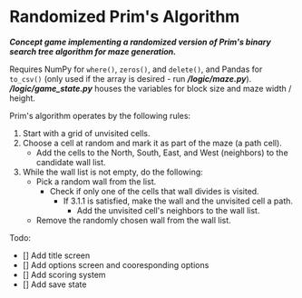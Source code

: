# Randomized Prim's Algorithm

***Concept game implementing a randomized version of Prim's binary search tree algorithm for maze generation.***

Requires NumPy for `where()`, `zeros()`, and `delete()`, and Pandas for `to_csv()` (only used if the array is desired - run ***/logic/maze.py***).
***/logic/game_state.py*** houses the variables for block size and maze width / height.

Prim's algorithm operates by the following rules:

1. Start with a grid of unvisited cells.
2. Choose a cell at random and mark it as part of the maze (a path cell).
   - Add the cells to the North, South, East, and West (neighbors) to the candidate wall list.
3. While the wall list is not empty, do the following:
   - Pick a random wall from the list.
     - Check if only one of the cells that wall divides is visited.
       - If 3.1.1 is satisfied, make the wall and the unvisited cell a path.
         - Add the unvisited cell's neighbors to the wall list.
   - Remove the randomly chosen wall from the wall list.

Todo:
- [] Add title screen
- [] Add options screen and cooresponding options
- [] Add scoring system
- [] Add save state